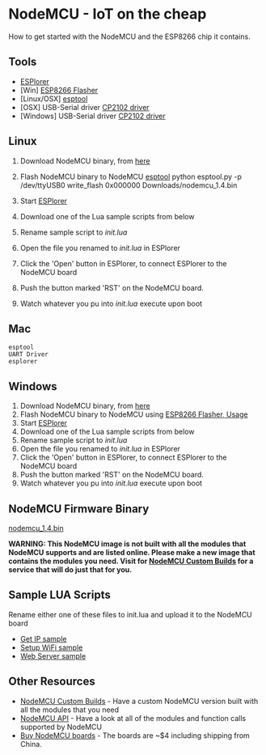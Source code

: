 # NodeMCU - IoT on the cheap
How to get started with the NodeMCU and the ESP8266 chip it contains.

## Tools
 * [ESPlorer](http://i1.wp.com/esp8266.ru/images/download.gif?zoom=1.5&w=625)
 * [Win] [ESP8266 Flasher](https://github.com/nodemcu/nodemcu-flasher/blob/master/Win32/Release/ESP8266Flasher.exe)
 * [Linux/OSX] [esptool](https://github.com/themadinventor/esptool)
 * [OSX] USB-Serial driver [CP2102 driver](https://www.silabs.com/Support%20Documents/Software/Mac_OSX_VCP_Driver.zip)
 * [Windows] USB-Serial driver [CP2102 driver](https://www.silabs.com/Support%20Documents/Software/CP210x_VCP_Windows.zip)

## Linux

  1. Download NodeMCU binary, from [here](https://github.com/xil-se/nodemcu_iot_on_the_cheap/raw/master/nodemcu_1.4.bin)

  2. Flash NodeMCU binary to NodeMCU [esptool](https://github.com/themadinventor/esptool)
    python esptool.py -p /dev/ttyUSB0 write_flash 0x000000 Downloads/nodemcu_1.4.bin

  3. Start [ESPlorer](http://i1.wp.com/esp8266.ru/images/download.gif?zoom=1.5&w=625)
  4. Download one of the Lua sample scripts from below
  5. Rename sample script to _init.lua_
  6. Open the file you renamed to _init.lua_ in ESPlorer
  7. Click the 'Open' button in ESPlorer, to connect ESPlorer to the NodeMCU board
  8. Push the button marked 'RST' on the NodeMCU board.
  9. Watch whatever you pu into _init.lua_ execute upon boot


## Mac

    esptool
    UART Driver
    esplorer 

## Windows

  1. Download NodeMCU binary, from [here](https://github.com/xil-se/nodemcu_iot_on_the_cheap/raw/master/nodemcu_1.4.bin)
  2. Flash NodeMCU binary to NodeMCU using [ESP8266 Flasher, Usage](https://github.com/nodemcu/nodemcu-flasher)
  3. Start [ESPlorer](http://i1.wp.com/esp8266.ru/images/download.gif?zoom=1.5&w=625)
  4. Download one of the Lua sample scripts from below
  5. Rename sample script to _init.lua_
  6. Open the file you renamed to _init.lua_ in ESPlorer
  7. Click the 'Open' button in ESPlorer, to connect ESPlorer to the NodeMCU board
  8. Push the button marked 'RST' on the NodeMCU board.
  9. Watch whatever you pu into _init.lua_ execute upon boot




## NodeMCU Firmware Binary

[nodemcu_1.4.bin](https://github.com/xil-se/nodemcu_iot_on_the_cheap/raw/master/nodemcu_1.4.bin)

**WARNING: This NodeMCU image is not built with all the modules that NodeMCU supports and are listed online. Please make a new image that contains the modules you need. Visit for [NodeMCU Custom Builds](http://frightanic.com/nodemcu-custom-build/) for a service that will do just that for you.**


## Sample LUA Scripts
Rename either one of these files to init.lua and upload it to the NodeMCU board

 * [Get IP sample](https://raw.githubusercontent.com/xil-se/nodemcu_iot_on_the_cheap/master/get_ip.lua)
 * [Setup WiFi sample](https://raw.githubusercontent.com/xil-se/nodemcu_iot_on_the_cheap/master/setup_wifi.lua)
 * [Web Server sample](https://raw.githubusercontent.com/xil-se/nodemcu_iot_on_the_cheap/master/webserver.lua)


## Other Resources

 * [NodeMCU Custom Builds](http://frightanic.com/nodemcu-custom-build/) - Have a custom NodeMCU version built with all the modules that you need
 * [NodeMCU API](https://github.com/nodemcu/nodemcu-firmware/wiki/nodemcu_api_en) - Have a look at all of the modules and function calls supported by NodeMCU
 * [Buy NodeMCU boards](http://www.aliexpress.com/item/New-Wireless-module-NodeMcu-Lua-WIFI-Internet-of-Things-development-board-based-ESP8266-with-pcb-Antenna/32299982691.html?ws_ab_test=searchweb201556_6,searchweb201644_1_79_78_77_82_80_62_81,searchweb201560_4) - The boards are ~$4 including shipping from China. 
